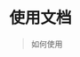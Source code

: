 使用文档
=============
> 如何使用
	<script src="js/angular.min.js"></script>
    <script src="js/angular-touch.min.js"></script>
    <script src="js/angular-swipe-slider.js"></script>